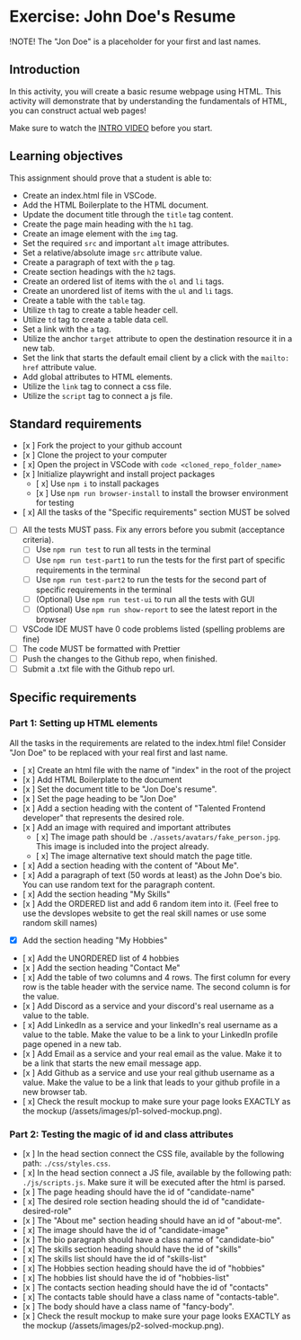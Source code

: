 # Exercise: John Doe's Resume

!NOTE! The "Jon Doe" is a placeholder for your first and last names.

## Introduction

In this activity, you will create a basic resume webpage using HTML. This activity will demonstrate that by understanding the fundamentals of HTML, you can construct actual web pages!


Make sure to watch the [INTRO VIDEO](https://www.loom.com/share/7dc80d1a15f74d718dba51ed8490cacd?sid=40bfa1ba-526c-49b2-993f-7822deb6f731) before you start.

## Learning objectives

This assignment should prove that a student is able to:

- Create an index.html file in VSCode.
- Add the HTML Boilerplate to the HTML document.
- Update the document title through the `title` tag content.
- Create the page main heading with the `h1` tag.
- Create an image element with the `img` tag.
- Set the required `src` and important `alt` image attributes.
- Set a relative/absolute image `src` attribute value.
- Create a paragraph of text with the `p` tag.
- Create section headings with the `h2` tags.
- Create an ordered list of items with the `ol` and `li` tags.
- Create an unordered list of items with the `ul` and `li` tags.
- Create a table with the `table` tag.
- Utilize `th` tag to create a table header cell.
- Utilize `td` tag to create a table data cell.
- Set a link with the `a` tag.
- Utilize the anchor `target` attribute to open the destination resource it in a new tab.
- Set the link that starts the default email client by a click with the `mailto:` `href` attribute value.
- Add global attributes to HTML elements.
- Utilize the `link` tag to connect a css file.
- Utilize the `script` tag to connect a js file.

## Standard requirements

- [x ] Fork the project to your github account
- [x ] Clone the project to your computer
- [ x] Open the project in VSCode with `code <cloned_repo_folder_name>`
- [x ] Initialize playwright and install project packages
  - [ x] Use `npm i` to install packages
  - [x ] Use `npm run browser-install` to install the browser environment for testing 
- [ x] All the tasks of the "Specific requirements" section MUST be solved
- [ ] All the tests MUST pass. Fix any errors before you submit (acceptance criteria).
  - [ ] Use `npm run test` to run all tests in the terminal
  - [ ] Use `npm run test-part1` to run the tests for the first part of specific requirements in the terminal
  - [ ] Use `npm run test-part2` to run the tests for the second part of specific requirements in the terminal
  - [ ] (Optional) Use `npm run test-ui` to run all the tests with GUI
  - [ ] (Optional) Use `npm run show-report` to see the latest report in the browser
- [ ] VSCode IDE MUST have 0 code problems listed (spelling problems are fine)
- [ ] The code MUST be formatted with Prettier
- [ ] Push the changes to the Github repo, when finished.
- [ ] Submit a .txt file with the Github repo url.

## Specific requirements

### Part 1: Setting up HTML elements

All the tasks in the requirements are related to the index.html file! Consider "Jon Doe" to be replaced with your real first and last name.

- [ x] Create an html file with the name of "index" in the root of the project
- [x ] Add HTML Boilerplate to the document
- [x ] Set the document title to be "Jon Doe's resume".
- [x ] Set the page heading to be "Jon Doe"
- [x ] Add a section heading with the content of "Talented Frontend developer" that represents the desired role.
- [x ] Add an image with required and important attributes
  - [ x] The image path should be `./assets/avatars/fake_person.jpg`. This image is included into the project already.
  - [ x] The image alternative text should match the page title.
- [ x] Add a section heading with the content of "About Me".
- [ x] Add a paragraph of text (50 words at least) as the John Doe's bio. You can use random text for the paragraph content.
- [ x] Add the section heading "My Skills"
- [x ] Add the ORDERED list and add 6 random item into it. (Feel free to use the devslopes website to get the real skill names or use some random skill names)
- [x] Add the section heading "My Hobbies"
- [ x] Add the UNORDERED list of 4 hobbies
- [x ] Add the section heading "Contact Me"
- [ x] Add the table of two columns and 4 rows. The first column for every row is the table header with the service name. The second column is for the value.
- [x ] Add Discord as a service and your discord's real username as a value to the table.
- [ x] Add LinkedIn as a service and your linkedIn's real username as a value to the table. Make the value to be a link to your LinkedIn profile page opened in a new tab.
- [x ] Add Email as a service and your real email as the value. Make it to be a link that starts the new email message app.
- [x ] Add Github as a service and use your real github username as a value. Make the value to be a link that leads to your github profile in a new browser tab.
- [ x] Check the result mockup to make sure your page looks EXACTLY as the mockup (/assets/images/p1-solved-mockup.png).

### Part 2: Testing the magic of id and class attributes

- [x ] In the head section connect the CSS file, available by the following path: `./css/styles.css`.
- [ x] In the head section connect a JS file, available by the following path: `./js/scripts.js`. Make sure it will be executed after the html is parsed.
- [x ] The page heading should have the id of "candidate-name"
- [ x] The desired role section heading should the id of "candidate-desired-role"
- [x ] The "About me" section heading should have an id of "about-me".
- [ x] The image should have the id of "candidate-image"
- [x ] The bio paragraph should have a class name of "candidate-bio"
- [ x] The skills section heading should have the id of "skills"
- [ x] The skills list should have the id of "skills-list"
- [ x] The Hobbies section heading should have the id of "hobbies"
- [ x] The hobbies list should have the id of "hobbies-list"
- [x ] The contacts section heading should have the id of "contacts"
- [ x] The contacts table should have a class name of "contacts-table".
- [x ] The body should have a class name of "fancy-body".
- [x ] Check the result mockup to make sure your page looks EXACTLY as the mockup (/assets/images/p2-solved-mockup.png).
